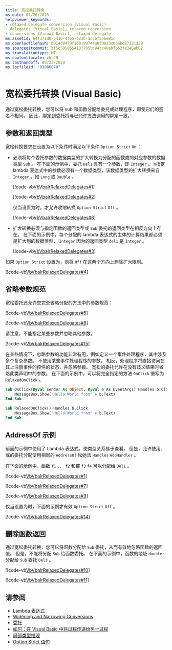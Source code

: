 ```yaml
---
title: 宽松委托转换
ms.date: 07/20/2015
helpviewer_keywords:
- relaxed delegate conversion [Visual Basic]
- delegates [Visual Basic], relaxed conversion
- conversions [Visual Basic], relaxed delegate
ms.assetid: 64f371d0-5416-4f65-b23b-adcbf556e81c
ms.openlocfilehash: b914d0479f160199744a8f9923c0bebc87321329
ms.sourcegitcommit: bf5c5850654187705bc94cc40ebfb62fe346ab02
ms.translationtype: MT
ms.contentlocale: zh-CN
ms.lasthandoff: 09/23/2020
ms.locfileid: "91086070"
---
```

# <a name="relaxed-delegate-conversion-visual-basic"></a>宽松委托转换 (Visual Basic)

通过宽松委托转换，您可以将 sub 和函数分配给委托或处理程序，即使它们的签名不相同。 因此，绑定到委托将与已允许方法调用的绑定一致。  
  
## <a name="parameters-and-return-type"></a>参数和返回类型  

 宽松转换要求在设置为以下条件时满足以下条件 `Option Strict` `On` ：  
  
- 必须将每个委托参数的数据类型的扩大转换为分配的函数或的对应参数的数据类型 `Sub` 。 在下面的示例中，委托 `Del1` 具有一个参数，即 `Integer` 。 `m`指定 lambda 表达式中的参数必须有一个数据类型，该数据类型的扩大转换来自 `Integer` ，如 `Long` 或 `Double` 。  
  
     [!code-vb[VbVbalrRelaxedDelegates#1](~/samples/snippets/visualbasic/VS_Snippets_VBCSharp/VbVbalrRelaxedDelegates/VB/Module1.vb#1)]  
  
     [!code-vb[VbVbalrRelaxedDelegates#2](~/samples/snippets/visualbasic/VS_Snippets_VBCSharp/VbVbalrRelaxedDelegates/VB/Module1.vb#2)]  
  
     仅当设置为时，才允许收缩转换 `Option Strict` `Off` 。  
  
     [!code-vb[VbVbalrRelaxedDelegates#8](~/samples/snippets/visualbasic/VS_Snippets_VBCSharp/VbVbalrRelaxedDelegates/VB/Module2.vb#8)]  
  
- 扩大转换必须与指定函数的返回类型或 `Sub` 委托的返回类型在相反方向上存在。 在下面的示例中，每个分配的 lambda 表达式的主体的计算结果都必须是扩大到的数据类型， `Integer` 因为的返回类型 `del1` 是 `Integer` 。  
  
     [!code-vb[VbVbalrRelaxedDelegates#3](~/samples/snippets/visualbasic/VS_Snippets_VBCSharp/VbVbalrRelaxedDelegates/VB/Module1.vb#3)]  
  
 如果 `Option Strict` 设置为，则将 `Off` 在这两个方向上删除扩大限制。  
  
 [!code-vb[VbVbalrRelaxedDelegates#4](~/samples/snippets/visualbasic/VS_Snippets_VBCSharp/VbVbalrRelaxedDelegates/VB/Module2.vb#4)]  
  
## <a name="omitting-parameter-specifications"></a>省略参数规范  

 宽松委托还允许您完全省略分配的方法中的参数规范：  
  
 [!code-vb[VbVbalrRelaxedDelegates#5](~/samples/snippets/visualbasic/VS_Snippets_VBCSharp/VbVbalrRelaxedDelegates/VB/Module1.vb#5)]  
  
 [!code-vb[VbVbalrRelaxedDelegates#6](~/samples/snippets/visualbasic/VS_Snippets_VBCSharp/VbVbalrRelaxedDelegates/VB/Module1.vb#6)]  
  
 请注意，不能指定某些参数并忽略其他参数。  
  
 [!code-vb[VbVbalrRelaxedDelegates#15](~/samples/snippets/visualbasic/VS_Snippets_VBCSharp/VbVbalrRelaxedDelegates/VB/Module1.vb#15)]  
  
 在某些情况下，忽略参数的功能非常有用，例如定义一个事件处理程序，其中涉及多个复杂参数。 不使用某些事件处理程序的参数。 相反，处理程序将直接访问在其上注册事件的控件的状态，并忽略参数。 宽松的委托允许在没有歧义结果时省略此类声明中的参数。 在下面的示例中，可以将完全指定的方法 `OnClick` 重写为 `RelaxedOnClick` 。  
  
```vb  
Sub OnClick(ByVal sender As Object, ByVal e As EventArgs) Handles b.Click  
    MessageBox.Show("Hello World from" + b.Text)  
End Sub  
  
Sub RelaxedOnClick() Handles b.Click  
    MessageBox.Show("Hello World from" + b.Text)  
End Sub  
```  
  
## <a name="addressof-examples"></a>AddressOf 示例  

 前面的示例中使用了 Lambda 表达式，使类型关系易于查看。 但是，允许使用、或的委托分配使用相同的 `AddressOf` 松弛法 `Handles` `AddHandler` 。  
  
 在下面的示例中，函数 `f1` 、、 `f2` 和都 `f3` `f4` 可以分配给 `Del1` 。  
  
 [!code-vb[VbVbalrRelaxedDelegates#1](~/samples/snippets/visualbasic/VS_Snippets_VBCSharp/VbVbalrRelaxedDelegates/VB/Module1.vb#1)]  
  
 [!code-vb[VbVbalrRelaxedDelegates#7](~/samples/snippets/visualbasic/VS_Snippets_VBCSharp/VbVbalrRelaxedDelegates/VB/Module1.vb#7)]  
  
 [!code-vb[VbVbalrRelaxedDelegates#9](~/samples/snippets/visualbasic/VS_Snippets_VBCSharp/VbVbalrRelaxedDelegates/VB/Module1.vb#9)]  
  
 仅当设置为时，下面的示例才有效 `Option Strict` `Off` 。  
  
 [!code-vb[VbVbalrRelaxedDelegates#14](~/samples/snippets/visualbasic/VS_Snippets_VBCSharp/VbVbalrRelaxedDelegates/VB/Module2.vb#14)]  
  
## <a name="dropping-function-returns"></a>删除函数返回  

 通过宽松委托转换，您可以将函数分配给 `Sub` 委托，从而有效地忽略函数的返回值。 但是，不能将分配 `Sub` 给函数委托。 在下面的示例中，函数的地址 `doubler` 分配给 `Sub` 委托 `Del3` 。  
  
 [!code-vb[VbVbalrRelaxedDelegates#10](~/samples/snippets/visualbasic/VS_Snippets_VBCSharp/VbVbalrRelaxedDelegates/VB/Module1.vb#10)]  
  
 [!code-vb[VbVbalrRelaxedDelegates#11](~/samples/snippets/visualbasic/VS_Snippets_VBCSharp/VbVbalrRelaxedDelegates/VB/Module1.vb#11)]  
  
## <a name="see-also"></a>请参阅

- [Lambda 表达式](../procedures/lambda-expressions.md)
- [Widening and Narrowing Conversions](../data-types/widening-and-narrowing-conversions.md)
- [委托](index.md)
- [如何：在 Visual Basic 中将过程传递给另一过程](how-to-pass-procedures-to-another-procedure.md)
- [局部类型推理](../variables/local-type-inference.md)
- [Option Strict 语句](../../../language-reference/statements/option-strict-statement.md)
